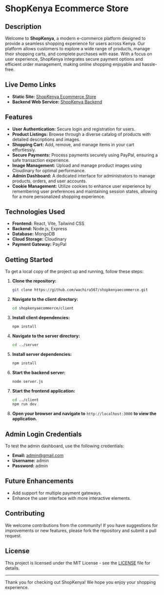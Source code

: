 # ShopKenya Ecommerce Store

## Description

Welcome to **ShopKenya**, a modern e-commerce platform designed to provide a seamless shopping experience for users across Kenya. Our platform allows customers to explore a wide range of products, manage their shopping carts, and complete purchases with ease. With a focus on user experience, ShopKenya integrates secure payment options and efficient order management, making online shopping enjoyable and hassle-free.

## Live Demo Links

- **Static Site:** [ShopKenya Ecommerce Store](https://shopkenyaplpecommerce.onrender.com)
- **Backend Web Service:** [ShopKenya Backend](https://shopkenyaecommerceplp.onrender.com)

## Features

- **User Authentication:** Secure login and registration for users.
- **Product Listings:** Browse through a diverse catalog of products with detailed descriptions and images.
- **Shopping Cart:** Add, remove, and manage items in your cart effortlessly.
- **Secure Payments:** Process payments securely using PayPal, ensuring a safe transaction experience.
- **Image Management:** Upload and manage product images using Cloudinary for optimal performance.
- **Admin Dashboard:** A dedicated interface for administrators to manage products, orders, and user accounts.
- **Cookie Management:** Utilize cookies to enhance user experience by remembering user preferences and maintaining session states, allowing for a more personalized shopping experience.


## Technologies Used

- **Frontend:** React, Vite, Tailwind CSS
- **Backend:** Node.js, Express
- **Database:** MongoDB
- **Cloud Storage:** Cloudinary
- **Payment Gateway:** PayPal

## Getting Started

To get a local copy of the project up and running, follow these steps:

1. **Clone the repository:**

   ```bash
   git clone https://github.com/wachira567/shopkenyaecommerce.git
   ```

2. **Navigate to the client directory:**

   ```bash
   cd shopkenyaecommerce/client
   ```

3. **Install client dependencies:**

   ```bash
   npm install
   ```

4. **Navigate to the server directory:**

   ```bash
   cd ../server
   ```

5. **Install server dependencies:**

   ```bash
   npm install
   ```

6. **Start the backend server:**

   ```bash
   node server.js
   ```

7. **Start the frontend application:**

   ```bash
   cd ../client
   npm run dev
   ```

8. **Open your browser and navigate to** `http://localhost:3000` **to view the application.**

## Admin Login Credentials

To test the admin dashboard, use the following credentials:

- **Email:** admin@gmail.com
- **Username:** admin
- **Password:** admin

## Future Enhancements

- Add support for multiple payment gateways.
- Enhance the user interface with more interactive elements.

## Contributing

We welcome contributions from the community! If you have suggestions for improvements or new features, please fork the repository and submit a pull request.

## License

This project is licensed under the MIT License - see the [LICENSE](LICENSE) file for details.

---

Thank you for checking out ShopKenya! We hope you enjoy your shopping experience.
